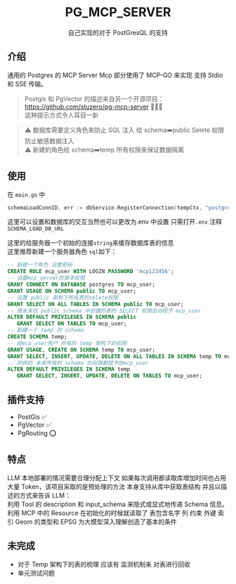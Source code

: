 # <center>PG_MCP_SERVER</center>

<center>自己实现的对于 PostGresQL 的支持</center>

## 介绍

通用的 Postgres 的 MCP Server Mcp 部分使用了 MCP-GO 来实现 支持 Stdio 和 SSE 传输。

> Postgis 和 PgVector 的描述来自另一个开源项目：https://github.com/stuzero/pg-mcp-server 🙏🙏🙏  
>  这种提示方式令人耳目一新

> ⚠️ 数据库需要定义角色来防止 SQL 注入 给 schema➡️public Selete 权限防止敏感数据注入  
> ⚠️ 新建的角色给 schema➡️temp 所有权限来保证数据隔离

## 使用

在 `main.go` 中

```go
schemaLoadConnID, err := dbService.RegisterConnection(tempCtx, "postgres://mcp_user:mcp123456@192.168.2.19:5432/postgres")
```

这里可以设置和数据库的交互当然也可以更改为.env 中设置 只需打开`.env` 注释 `SCHEMA_LOAD_DB_URL`

这里的给服务器一个初始的连接`string`来缓存数据库表的信息  
这里推荐新建一个服务器角色 `sql`如下：

```sql
-- 新建一个角色 设置密码
CREATE ROLE mcp_user WITH LOGIN PASSWORD 'mcp123456';
-- 设置mcp_server的基本权限
GRANT CONNECT ON DATABASE postgres TO mcp_user;
GRANT USAGE ON SCHEMA public TO mcp_user;
-- 设置 public 架构下所有表的selete权限
GRANT SELECT ON ALL TABLES IN SCHEMA public TO mcp_user;
-- 使未来在 public schema 中创建的表的 SELECT 权限自动授予 mcp_user
ALTER DEFAULT PRIVILEGES IN SCHEMA public
   GRANT SELECT ON TABLES TO mcp_user;
-- 新建一个 temp 的 schema
CREATE SCHEMA temp;
-- 给mcp_user用户 所有的 temp 架构下的权限
GRANT USAGE, CREATE ON SCHEMA temp TO mcp_user;
GRANT SELECT, INSERT, UPDATE, DELETE ON ALL TABLES IN SCHEMA temp TO mcp_user;
-- 同样的 未来所有的 schema 的权限都赋予给mcp_user
ALTER DEFAULT PRIVILEGES IN SCHEMA temp
   GRANT SELECT, INSERT, UPDATE, DELETE ON TABLES TO mcp_user;
```

## 插件支持

- PostGis ✅
- PgVector ✅
- PgRouting ⭕

## 特点

LLM 本地部署的情况需要合理分配上下文 如果每次调用都读取库增加时间也占用大量 Token，该项目采取的是预处理的方法 本身支持从库中获取表结构 并且以描述的方式来告诉 LLM：  
 利用 Tool 的 description 和 input_schema 来隐式或显式地传递 Schema 信息。
利用 MCP 中的 Resource 在初始化的时候就读取了 表包含名字 列 约束 外键 索引 Geom 的类型和 EPSG 为大模型深入理解创造了基本的条件

## 未完成

- 对于 Temp 架构下的表的梳理 应该有 监测机制来 对表进行回收
- 单元测试问题

